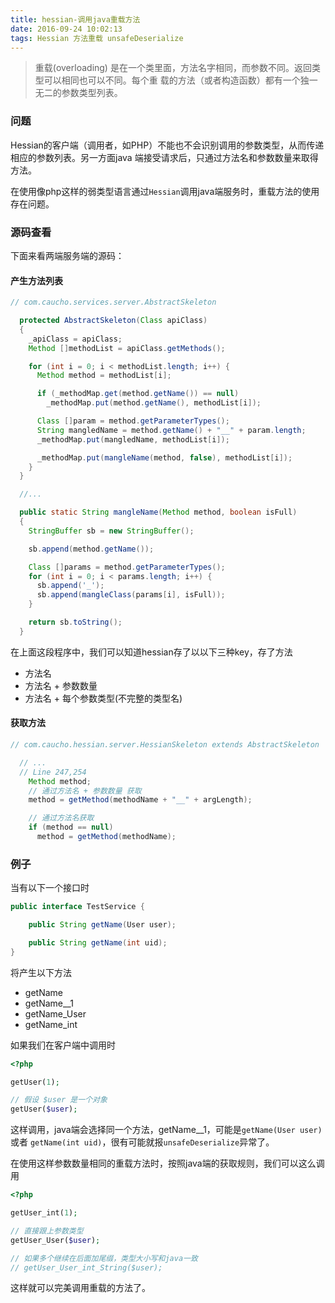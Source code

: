 ```yaml
---
title: hessian-调用java重载方法
date: 2016-09-24 10:02:13
tags: Hessian 方法重载 unsafeDeserialize
---
```


> 重载(overloading) 是在一个类里面，方法名字相同，而参数不同。返回类型可以相同也可以不同。每个重
> 载的方法（或者构造函数）都有一个独一无二的参数类型列表。

### 问题

Hessian的客户端（调用者，如PHP）不能也不会识别调用的参数类型，从而传递相应的参数列表。另一方面java
端接受请求后，只通过方法名和参数数量来取得方法。

在使用像php这样的弱类型语言通过`Hessian`调用java端服务时，重载方法的使用存在问题。

### 源码查看
下面来看两端服务端的源码：

#### 产生方法列表

```java
// com.caucho.services.server.AbstractSkeleton

  protected AbstractSkeleton(Class apiClass)
  {
    _apiClass = apiClass;
    Method []methodList = apiClass.getMethods();

    for (int i = 0; i < methodList.length; i++) {
      Method method = methodList[i];

      if (_methodMap.get(method.getName()) == null)
        _methodMap.put(method.getName(), methodList[i]);

      Class []param = method.getParameterTypes();
      String mangledName = method.getName() + "__" + param.length;
      _methodMap.put(mangledName, methodList[i]);

      _methodMap.put(mangleName(method, false), methodList[i]);
    }
  }

  //...

  public static String mangleName(Method method, boolean isFull)
  {
    StringBuffer sb = new StringBuffer();

    sb.append(method.getName());

    Class []params = method.getParameterTypes();
    for (int i = 0; i < params.length; i++) {
      sb.append('_');
      sb.append(mangleClass(params[i], isFull));
    }

    return sb.toString();
  }
```

在上面这段程序中，我们可以知道hessian存了以以下三种key，存了方法

- 方法名
- 方法名 + 参数数量
- 方法名 + 每个参数类型(不完整的类型名)

#### 获取方法
```java
// com.caucho.hessian.server.HessianSkeleton extends AbstractSkeleton

  // ...
  // Line 247,254
    Method method;
    // 通过方法名 + 参数数量 获取
    method = getMethod(methodName + "__" + argLength);

    // 通过方法名获取
    if (method == null)
      method = getMethod(methodName);
```

### 例子
当有以下一个接口时

```java
public interface TestService {

    public String getName(User user);

    public String getName(int uid);
}
```

将产生以下方法

- getName
- getName__1
- getName_User
- getName_int

如果我们在客户端中调用时

```php
<?php

getUser(1);

// 假设 $user 是一个对象
getUser($user);
```

这样调用，java端会选择同一个方法，getName__1，可能是`getName(User user)`或者
`getName(int uid)`，很有可能就报`unsafeDeserialize`异常了。

在使用这样参数数量相同的重载方法时，按照java端的获取规则，我们可以这么调用

```php
<?php

getUser_int(1);

// 直接跟上参数类型
getUser_User($user);

// 如果多个继续在后面加尾缀，类型大小写和java一致
// getUser_User_int_String($user);
```

这样就可以完美调用重载的方法了。



